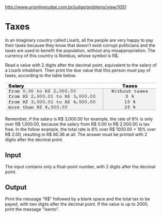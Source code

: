 http://www.urionlinejudge.com.br/judge/problems/view/1051

# Taxes

In an imaginary country called Lisarb, all the people are very happy to pay
their taxes because they know that doesn’t exist corrupt politicians and the
taxes are used to benefit the population, without any misappropriation. The
currency of this country is Rombus, whose symbol is R$.

Read a value with 2 digits after the decimal point, equivalent to the
salary of a Lisarb inhabitant. Then print the due value that this person
must pay of taxes, according to the table below.

![](imgs/UOJ_1051_en.png)

Remember, if the salary is R$ 3,000.00 for example, the rate of 8% is only
over R$ 1,000.00, because the salary from R$ 0.00 to R$ 2,000.00 is tax free.
In the follow example, the total rate is 8% over R$ 1000.00 + 18% over R$ 2.00,
resulting in R$ 80.36 at all. The answer must be printed with 2 digits after
the decimal point.

## Input

The input contains only a float-point number, with 2 digits after the decimal
point.

## Output

Print the message "R$" followed by a blank space and the total tax to be payed,
with two digits after the decimal point. If the value is up to 2000, print
the message "Isento".
